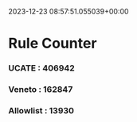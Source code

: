 2023-12-23 08:57:51.055039+00:00
# Rule Counter 
 ### UCATE : 406942

 ### Veneto : 162847

 ### Allowlist : 13930